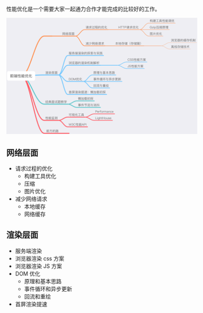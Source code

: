 性能优化是一个需要大家一起通力合作才能完成的比较好的工作。

![性能优化图解](../Image/PerformanceOptimization.png)

## 网络层面

- 请求过程的优化
  - 构建工具优化
  - 压缩
  - 图片优化
- 减少网络请求
  - 本地缓存
  - 网络缓存

## 渲染层面

- 服务端渲染
- 浏览器渲染 css 方案
- 浏览器渲染 JS 方案
- DOM 优化
  - 原理和基本思路
  - 事件循环和异步更新
  - 回流和重绘
- 首屏渲染提速
